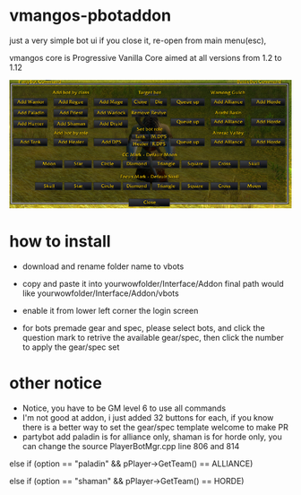 # vmangos-pbotaddon
  just a very simple bot ui
  if you close it, re-open from main menu(esc),
  
  vmangos core is Progressive Vanilla Core aimed at all versions from 1.2 to 1.12

![UI](vbots.png)

# how to install
- download and rename folder name to vbots
- copy and paste it into yourwowfolder/Interface/Addon
  final path would like yourwowfolder/Interface/Addon/vbots
- enable it from lower left corner the login screen

- for bots premade gear and spec, please select bots, and click the question mark to retrive the available gear/spec, then click the number to apply the gear/spec set


# other notice
- Notice, you have to be GM level 6 to use all commands
- I'm not good at addon, i just added 32 buttons for each, if you know there is a better way to set the gear/spec template welcome to make PR
- partybot add paladin is for alliance only, shaman is for horde only, you can change the source PlayerBotMgr.cpp line 806 and 814

else if (option == "paladin" && pPlayer->GetTeam() == ALLIANCE)

else if (option == "shaman" && pPlayer->GetTeam() == HORDE)
